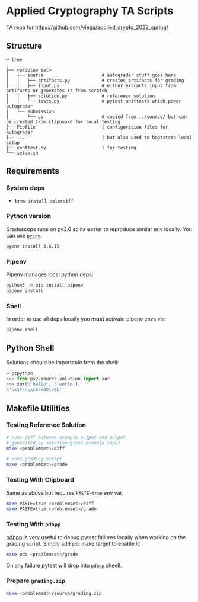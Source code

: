 # Applied Cryptography TA Scripts

TA repo for https://github.com/viega/applied_crypto_2022_spring/

## Structure

```shell
➜ tree
.
├── <problem set>
│   ├── source                      # autograder stuff goes here
│   │   ├── artifacts.py            # creates artifacts for grading
│   │   ├── input.py                # either extracts input from artifacts or generates it from scratch
│   │   ├── solution.py             # reference solution
│   │   └── tests.py                # pytest unittests which power autograder
│   └── submission
│       └── ps                      # copied from ../source/ but can be created from clipboard for local testing
├── Pipfile                         | configuration files for autograder
├── ...                             | but also used to bootstrap local setup
├── conftest.py                     | for testing
└── setup.sh
```

## Requirements

### System deps

- `brew install colordiff`

### Python version

Gradescope runs on py3.6 so its easier to reproduce similar env locally.
You can use [`pyenv`](https://github.com/pyenv/pyenv):

```bash
pyenv install 3.6.15
```

### Pipenv

Pipenv manages local python deps:

```bash
python3 -m pip install pipenv
pipenv install
```

### Shell

In order to use all deps locally you **must** activate pipenv envs via:

```bash
pipenv shell
```

## Python Shell

Solutions should be importable from the shell:

```python
➜ ptpython
>>> from ps2.source.solution import xor
>>> xor(b'hello', b'world')
b'\x1f\n\x1e\x00\x0b'
```

## Makefile Utilities

### Testing Reference Solution

```bash
# runs diff between example output and output
# generated by solution given example input
make <problemset>/diff

# runs grading script
make <problemset>/grade
```

### Testing With Clipboard

Same as above but requires `PASTE=true` env var:

```bash
make PASTE=true <problemset>/diff
make PASTE=true <problemset>/grade
```

### Testing With `pdbpp`

[pdbpp](https://github.com/pdbpp/pdbpp) is very useful to debug pytest failures
locally when working on the grading script. Simply add `pdb` make target to
enable it:

```bash
make pdb <problemset>/grade
```

On any failure pytest will drop into `pdbpp` sheell.

### Prepare `grading.zip`

```bash
make <problemset>/source/grading.zip
```
